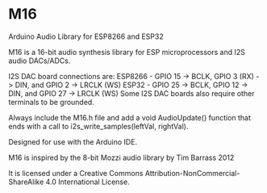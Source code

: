 # M16
 Arduino Audio Library for ESP8266 and ESP32

 M16 is a 16-bit audio synthesis library for ESP microprocessors and I2S audio DACs/ADCs.

 I2S DAC board connections are:
 ESP8266 - GPIO 15 -> BCLK, GPIO 3 (RX) -> DIN, and GPIO 2 -> LRCLK (WS)
 ESP32 - GPIO 25 -> BCLK, GPIO 12 -> DIN, and GPIO 27 -> LRCLK (WS)
 Some I2S DAC boards also require other terminals to be grounded.

 Always include the M16.h file and add a void AudioUpdate() function that ends with a call to i2s_write_samples(leftVal, rightVal).

 Designed for use with the Arduino IDE.

 M16 is inspired by the 8-bit Mozzi audio library by Tim Barrass 2012

 It is licensed under a Creative Commons Attribution-NonCommercial-ShareAlike 4.0 International License.
